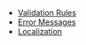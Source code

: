 * [Validation Rules](form-validator/validation-rules.md)
* [Error Messages](form-validator/error-messages.md)
* [Localization](form-validator/localization.md)